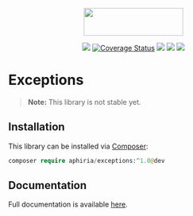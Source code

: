 <p align="center"><a href="https://www.aphiria.com" target="_blank" title="Aphiria"><img src="https://www.aphiria.com/images/aphiria-logo.svg" width="200" height="56"></a></p>

<p align="center">
<a href="https://github.com/aphiria/exceptions/actions"><img src="https://github.com/aphiria/exceptions/workflows/ci/badge.svg"></a>
<a href='https://coveralls.io/github/aphiria/exceptions?branch=1.x'><img src='https://coveralls.io/repos/github/aphiria/exceptions/badge.svg?branch=1.x' alt='Coverage Status' /></a>
<a href="https://packagist.org/packages/aphiria/exceptions"><img src="https://poser.pugx.org/aphiria/exceptions/v/stable.svg"></a>
<a href="https://packagist.org/packages/aphiria/exceptions"><img src="https://poser.pugx.org/aphiria/exceptions/v/unstable.svg"></a>
<a href="https://packagist.org/packages/aphiria/exceptions"><img src="https://poser.pugx.org/aphiria/exceptions/license.svg"></a>
</p>

# Exceptions

> **Note:** This library is not stable yet.

## Installation

This library can be installed via [Composer](https://getcomposer.org/download/):

```php
composer require aphiria/exceptions:^1.0@dev
```

## Documentation

Full documentation is available <a href="https://www.aphiria.com/docs/1.x/exception-handling.html" target="_blank">here</a>.
